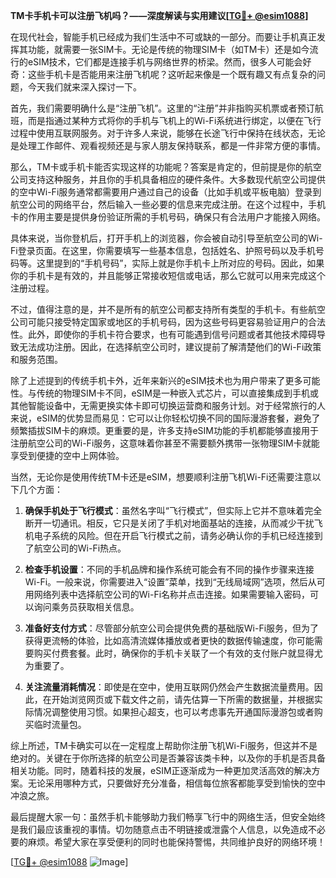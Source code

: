 **TM卡手机卡可以注册飞机吗？——深度解读与实用建议[[TG💪+ @esim1088](https://t.me/s/esim1088)]**

在现代社会，智能手机已经成为我们生活中不可或缺的一部分。而要让手机真正发挥其功能，就需要一张SIM卡。无论是传统的物理SIM卡（如TM卡）还是如今流行的eSIM技术，它们都是连接手机与网络世界的桥梁。然而，很多人可能会好奇：这些手机卡是否能用来注册飞机呢？这听起来像是一个既有趣又有点复杂的问题，今天我们就来深入探讨一下。

首先，我们需要明确什么是“注册飞机”。这里的“注册”并非指购买机票或者预订航班，而是指通过某种方式将你的手机与飞机上的Wi-Fi系统进行绑定，以便在飞行过程中使用互联网服务。对于许多人来说，能够在长途飞行中保持在线状态，无论是处理工作邮件、观看视频还是与家人朋友保持联系，都是一件非常方便的事情。

那么，TM卡或手机卡能否实现这样的功能呢？答案是肯定的，但前提是你的航空公司支持这种服务，并且你的手机具备相应的硬件条件。大多数现代航空公司提供的空中Wi-Fi服务通常都需要用户通过自己的设备（比如手机或平板电脑）登录到航空公司的网络平台，然后输入一些必要的信息来完成注册。在这个过程中，手机卡的作用主要是提供身份验证所需的手机号码，确保只有合法用户才能接入网络。

具体来说，当你登机后，打开手机上的浏览器，你会被自动引导至航空公司的Wi-Fi登录页面。在这里，你需要填写一些基本信息，包括姓名、护照号码以及手机号码等。这里提到的“手机号码”，实际上就是你手机卡上所对应的号码。因此，如果你的手机卡是有效的，并且能够正常接收短信或电话，那么它就可以用来完成这个注册过程。

不过，值得注意的是，并不是所有的航空公司都支持所有类型的手机卡。有些航空公司可能只接受特定国家或地区的手机号码，因为这些号码更容易验证用户的合法性。此外，即使你的手机卡符合要求，也有可能遇到信号问题或者其他技术障碍导致无法成功注册。因此，在选择航空公司时，建议提前了解清楚他们的Wi-Fi政策和服务范围。

除了上述提到的传统手机卡外，近年来新兴的eSIM技术也为用户带来了更多可能性。与传统的物理SIM卡不同，eSIM是一种嵌入式芯片，可以直接集成到手机或其他智能设备中，无需更换实体卡即可切换运营商和服务计划。对于经常旅行的人来说，eSIM的优势显而易见：它可以让你轻松切换不同的国际漫游套餐，避免了频繁插拔SIM卡的麻烦。更重要的是，许多支持eSIM功能的手机都能够直接用于注册航空公司的Wi-Fi服务，这意味着你甚至不需要额外携带一张物理SIM卡就能享受到便捷的空中上网体验。

当然，无论你是使用传统TM卡还是eSIM，想要顺利注册飞机Wi-Fi还需要注意以下几个方面：

1. **确保手机处于飞行模式**：虽然名字叫“飞行模式”，但实际上它并不意味着完全断开一切通讯。相反，它只是关闭了手机对地面基站的连接，从而减少干扰飞机电子系统的风险。但在开启飞行模式之前，请务必确认你的手机已经连接到了航空公司的Wi-Fi热点。
   
2. **检查手机设置**：不同的手机品牌和操作系统可能会有不同的操作步骤来连接Wi-Fi。一般来说，你需要进入“设置”菜单，找到“无线局域网”选项，然后从可用网络列表中选择航空公司的Wi-Fi名称并点击连接。如果需要输入密码，可以询问乘务员获取相关信息。

3. **准备好支付方式**：尽管部分航空公司会提供免费的基础版Wi-Fi服务，但为了获得更流畅的体验，比如高清流媒体播放或者更快的数据传输速度，你可能需要购买付费套餐。此时，确保你的手机卡关联了一个有效的支付账户就显得尤为重要了。

4. **关注流量消耗情况**：即使是在空中，使用互联网仍然会产生数据流量费用。因此，在开始浏览网页或下载文件之前，请先估算一下所需的数据量，并根据实际情况调整使用习惯。如果担心超支，也可以考虑事先开通国际漫游包或者购买临时流量包。

综上所述，TM卡确实可以在一定程度上帮助你注册飞机Wi-Fi服务，但这并不是绝对的。关键在于你所选择的航空公司是否兼容该类卡种，以及你的手机是否具备相关功能。同时，随着科技的发展，eSIM正逐渐成为一种更加灵活高效的解决方案。无论采用哪种方式，只要做好充分准备，相信每位旅客都能享受到愉快的空中冲浪之旅。

最后提醒大家一句：虽然手机卡能够助力我们畅享飞行中的网络生活，但安全始终是我们最应该重视的事情。切勿随意点击不明链接或泄露个人信息，以免造成不必要的麻烦。希望大家在享受便利的同时也能保持警惕，共同维护良好的网络环境！

[[TG💪+ @esim1088](https://t.me/s/esim1088) ![Image](https://i.postimg.cc/4NQfJmqS/Snipaste-2025-05-13-00-14-12.png)]